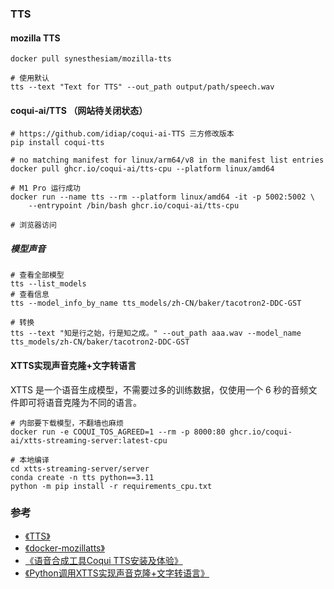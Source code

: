 ### TTS
#### mozilla TTS
```shell
docker pull synesthesiam/mozilla-tts

# 使用默认
tts --text "Text for TTS" --out_path output/path/speech.wav
```
#### coqui-ai/TTS （网站待关闭状态）
```shell
# https://github.com/idiap/coqui-ai-TTS 三方修改版本
pip install coqui-tts

# no matching manifest for linux/arm64/v8 in the manifest list entries
docker pull ghcr.io/coqui-ai/tts-cpu --platform linux/amd64 

# M1 Pro 运行成功
docker run --name tts --rm --platform linux/amd64 -it -p 5002:5002 \
    --entrypoint /bin/bash ghcr.io/coqui-ai/tts-cpu 

# 浏览器访问
```
##### 模型声音
```shell
# 查看全部模型
tts --list_models
# 查看信息
tts --model_info_by_name tts_models/zh-CN/baker/tacotron2-DDC-GST

# 转换
tts --text "知是行之始，行是知之成。" --out_path aaa.wav --model_name tts_models/zh-CN/baker/tacotron2-DDC-GST
```



#### XTTS实现声音克隆+文字转语言
XTTS 是一个语音生成模型，不需要过多的训练数据，仅使用一个 6 秒的音频文件即可将语音克隆为不同的语言。
```shell
# 内部要下载模型，不翻墙也麻烦
docker run -e COQUI_TOS_AGREED=1 --rm -p 8000:80 ghcr.io/coqui-ai/xtts-streaming-server:latest-cpu

# 本地编译
cd xtts-streaming-server/server
conda create -n tts python==3.11
python -m pip install -r requirements_cpu.txt
```


### 参考
+ [《TTS》](https://github.com/mozilla/TTS)
+ [《docker-mozillatts》](https://github.com/synesthesiam/docker-mozillatts)
+ [《语音合成工具Coqui TTS安装及体验》](https://blog.csdn.net/tangyin025/article/details/129525878)
+ [《Python调用XTTS实现声音克隆+文字转语言》](https://blog.csdn.net/watson2017/article/details/136619471)